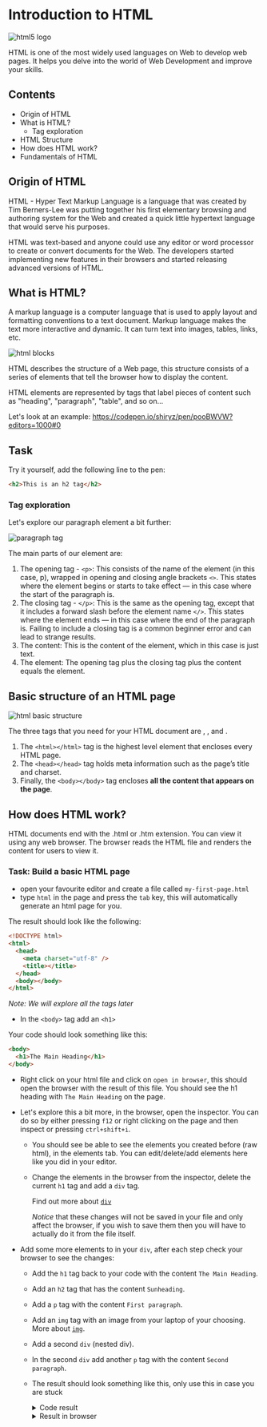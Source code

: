 # Introduction to HTML

![html5 logo](https://user-images.githubusercontent.com/22002193/69446950-26f68b00-0d5e-11ea-96dd-eb217f407b56.jpg)

HTML is one of the most widely used languages on Web to develop web pages. It helps you delve into the world of Web Development and improve your skills.

## Contents

- Origin of HTML
- What is HTML?
  - Tag exploration
- HTML Structure
- How does HTML work?
- Fundamentals of HTML

## Origin of HTML

HTML - Hyper Text Markup Language is a language that was created by Tim Berners-Lee was putting together his first elementary browsing and authoring system for the Web and created a quick little hypertext language that would serve his purposes.

HTML was text-based and anyone could use any editor or word processor to create or convert documents for the Web. The developers started implementing new features in their browsers and started releasing advanced versions of HTML.

## What is HTML?

A markup language is a computer language that is used to apply layout and formatting conventions to a text document. Markup language makes the text more interactive and dynamic. It can turn text into images, tables, links, etc.

![html blocks](https://user-images.githubusercontent.com/22002193/69431669-dde40e00-0d40-11ea-9eca-eebebf65e58f.jpg)

HTML describes the structure of a Web page, this structure consists of a series of elements that tell the browser how to display the content.

HTML elements are represented by tags that label pieces of content such as "heading", "paragraph", "table", and so on...

Let's look at an example:
https://codepen.io/shiryz/pen/pooBWVW?editors=1000#0

## Task

Try it yourself, add the following line to the pen:

```html
<h2>This is an h2 tag</h2>
```

### Tag exploration

Let's explore our paragraph element a bit further:

![paragraph tag](https://user-images.githubusercontent.com/22002193/69439165-10950300-0d4f-11ea-99cf-3509e06cf8f9.png)

The main parts of our element are:

1. The opening tag - `<p>`: This consists of the name of the element (in this case, p), wrapped in opening and closing angle brackets `<>`. This states where the element begins or starts to take effect — in this case where the start of the paragraph is.
2. The closing tag - `</p>`: This is the same as the opening tag, except that it includes a forward slash before the element name `</>`. This states where the element ends — in this case where the end of the paragraph is. Failing to include a closing tag is a common beginner error and can lead to strange results.
3. The content: This is the content of the element, which in this case is just text.
4. The element: The opening tag plus the closing tag plus the content equals the element.

## Basic structure of an HTML page

![html basic structure](https://user-images.githubusercontent.com/22002193/69439363-72556d00-0d4f-11ea-8779-2005751cdd10.png)

The three tags that you need for your HTML document are <html>, <head>, and <body>.

1. The `<html></html>` tag is the highest level element that encloses every HTML page.
2. The `<head></head>` tag holds meta information such as the page’s title and charset.
3. Finally, the `<body></body>` tag encloses **all the content that appears on the page**.

## How does HTML work?

HTML documents end with the .html or .htm extension. You can view it using any web browser. The browser reads the HTML file and renders the content for users to view it.

### Task: Build a basic HTML page

- open your favourite editor and create a file called `my-first-page.html`
- type `html` in the page and press the `tab` key, this will automatically generate an html page for you.

The result should look like the following:

```html
<!DOCTYPE html>
<html>
  <head>
    <meta charset="utf-8" />
    <title></title>
  </head>
  <body></body>
</html>
```

_Note: We will explore all the tags later_

- In the `<body>` tag add an `<h1>`

Your code should look something like this:

```html
<body>
  <h1>The Main Heading</h1>
</body>
```

- Right click on your html file and click on `open in browser`, this should open the browser with the result of this file. You should see the h1 heading with `The Main Heading` on the page.

- Let's explore this a bit more, in the browser, open the inspector. You can do so by either pressing `f12` or right clicking on the page and then inspect or pressing `ctrl+shift+i`.

  - You should see be able to see the elements you created before (raw html), in the elements tab. You can edit/delete/add elements here like you did in your editor.

  - Change the elements in the browser from the inspector, delete the current `h1` tag and add a `div` tag.

    Find out more about [`div`](https://www.w3schools.com/tags/tag_div.asp)

    _Notice_ that these changes will not be saved in your file and only affect the browser, if you wish to save them then you will have to actually do it from the file itself.

- Add some more elements to in your `div`, after each step check your browser to see the changes:

  - Add the `h1` tag back to your code with the content `The Main Heading`.
  - Add an `h2` tag that has the content `Sunheading`.
  - Add a `p` tag with the content `First paragraph`.
  - Add an `img` tag with an image from your laptop of your choosing.
    More about [`img`](https://www.w3schools.com/tags/tag_img.asp).
  - Add a second `div` (nested div).
  - In the second `div` add another `p` tag with the content `Second paragraph`.
  - The result should look something like this, only use this in case you are stuck

    <details>
     <summary>Code result</summary>
       &lt;div&gt;
       <br>
        &lt;h1&gt;The Main Heading&lt;/h1&gt;
        <br>
        &lt;h2&gt;Subheading&lt;/h2&gt;
        <br>
        &lt;p&gt;Paragraph&lt;/p&gt;
        <br>
        &lt;img src="/" alt="Image"&gt;
        <br>
        &lt;div&gt;
        <br>
          &lt;p&gt;Second Paragraph&lt;/p&gt;
          <br>
        &lt;/div&gt;
        <br>
      &lt;/div&gt;
    </details>

      <details>
      <summary>Result in browser</summary>
        <div>
          <h1>The Main Heading</h1>
          <h2>Subheading</h2>
          <p>Paragraph</p>
          <img src="/" alt="Image">
          <div>
            <p>Second Paragraph</p>
          </div>
        </div>
      </details>
